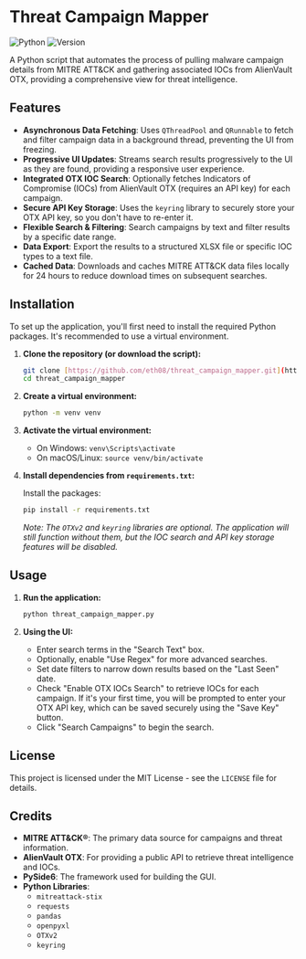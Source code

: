 # Threat Campaign Mapper

![Python](https://img.shields.io/badge/Python-3.10%2B-blue)
![Version](https://img.shields.io/badge/version-0.5.1-orange)

A Python script that automates the process of pulling malware campaign details from MITRE ATT&CK and gathering associated IOCs from AlienVault OTX, providing a comprehensive view for threat intelligence.

## Features

* **Asynchronous Data Fetching**: Uses `QThreadPool` and `QRunnable` to fetch and filter campaign data in a background thread, preventing the UI from freezing.
* **Progressive UI Updates**: Streams search results progressively to the UI as they are found, providing a responsive user experience.
* **Integrated OTX IOC Search**: Optionally fetches Indicators of Compromise (IOCs) from AlienVault OTX (requires an API key) for each campaign.
* **Secure API Key Storage**: Uses the `keyring` library to securely store your OTX API key, so you don't have to re-enter it.
* **Flexible Search & Filtering**: Search campaigns by text and filter results by a specific date range.
* **Data Export**: Export the results to a structured XLSX file or specific IOC types to a text file.
* **Cached Data**: Downloads and caches MITRE ATT&CK data files locally for 24 hours to reduce download times on subsequent searches.

## Installation

To set up the application, you'll first need to install the required Python packages. It's recommended to use a virtual environment.

1.  **Clone the repository (or download the script):**
    ```bash
    git clone [https://github.com/eth08/threat_campaign_mapper.git](https://github.com/eth08/threat_campaign_mapper.git)
    cd threat_campaign_mapper
    ```

2.  **Create a virtual environment:**
    ```bash
    python -m venv venv
    ```

3.  **Activate the virtual environment:**
    * On Windows: `venv\Scripts\activate`
    * On macOS/Linux: `source venv/bin/activate`

4.  **Install dependencies from `requirements.txt`:**
    
    Install the packages:
    ```bash
    pip install -r requirements.txt
    ```
    *Note: The `OTXv2` and `keyring` libraries are optional. The application will still function without them, but the IOC search and API key storage features will be disabled.*

## Usage

1.  **Run the application:**
    ```bash
    python threat_campaign_mapper.py
    ```

2.  **Using the UI:**
    * Enter search terms in the "Search Text" box.
    * Optionally, enable "Use Regex" for more advanced searches.
    * Set date filters to narrow down results based on the "Last Seen" date.
    * Check "Enable OTX IOCs Search" to retrieve IOCs for each campaign. If it's your first time, you will be prompted to enter your OTX API key, which can be saved securely using the "Save Key" button.
    * Click "Search Campaigns" to begin the search.

## License

This project is licensed under the MIT License - see the `LICENSE` file for details.

## Credits

* **MITRE ATT&CK®**: The primary data source for campaigns and threat information.
* **AlienVault OTX**: For providing a public API to retrieve threat intelligence and IOCs.
* **PySide6**: The framework used for building the GUI.
* **Python Libraries**:
    * `mitreattack-stix`
    * `requests`
    * `pandas`
    * `openpyxl`
    * `OTXv2`
    * `keyring`
